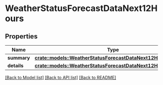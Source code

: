 # WeatherStatusForecastDataNext12Hours

## Properties

Name | Type | Description | Notes
------------ | ------------- | ------------- | -------------
**summary** | [**crate::models::WeatherStatusForecastDataNext12HoursSummary**](WeatherStatusForecast_data_next_12_hours_summary.md) |  | 
**details** | [**crate::models::WeatherStatusForecastDataNext12HoursDetails**](WeatherStatusForecast_data_next_12_hours_details.md) |  | 

[[Back to Model list]](../README.md#documentation-for-models) [[Back to API list]](../README.md#documentation-for-api-endpoints) [[Back to README]](../README.md)


